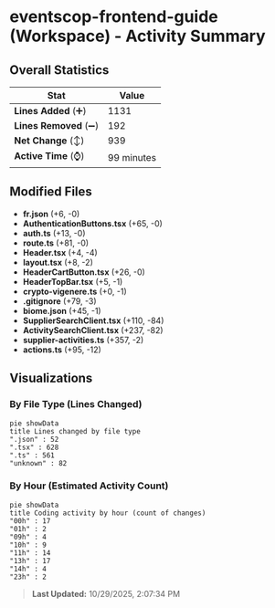 # eventscop-frontend-guide (Workspace) - Activity Summary 

## Overall Statistics

| Stat                   | Value                                                             |
| ---------------------- | ----------------------------------------------------------------- |
| **Lines Added** (➕)   | 1131                                          |
| **Lines Removed** (➖) | 192                                        |
| **Net Change** (↕)    | 939                |
| **Active Time** (⌚)   | 99 minutes |


## Modified Files
- **fr.json** (+6, -0)
- **AuthenticationButtons.tsx** (+65, -0)
- **auth.ts** (+13, -0)
- **route.ts** (+81, -0)
- **Header.tsx** (+4, -4)
- **layout.tsx** (+8, -2)
- **HeaderCartButton.tsx** (+26, -0)
- **HeaderTopBar.tsx** (+5, -1)
- **crypto-vigenere.ts** (+0, -1)
- **.gitignore** (+79, -3)
- **biome.json** (+45, -1)
- **SupplierSearchClient.tsx** (+110, -84)
- **ActivitySearchClient.tsx** (+237, -82)
- **supplier-activities.ts** (+357, -2)
- **actions.ts** (+95, -12)

## Visualizations

### By File Type (Lines Changed)

```mermaid
pie showData
title Lines changed by file type
".json" : 52
".tsx" : 628
".ts" : 561
"unknown" : 82
```

### By Hour (Estimated Activity Count)

```mermaid
pie showData
title Coding activity by hour (count of changes)
"00h" : 17
"01h" : 2
"09h" : 4
"10h" : 9
"11h" : 14
"13h" : 17
"14h" : 4
"23h" : 2
```


> **Last Updated:** 10/29/2025, 2:07:34 PM